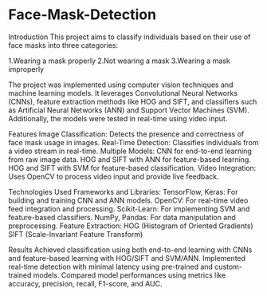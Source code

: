 # Face-Mask-Detection

Introduction
This project aims to classify individuals based on their use of face masks into three categories:

1.Wearing a mask properly
2.Not wearing a mask
3.Wearing a mask improperly

The project was implemented using computer vision techniques and machine learning models. It leverages Convolutional Neural Networks (CNNs), feature extraction methods like HOG and SIFT, and classifiers such as Artificial Neural Networks (ANN) and Support Vector Machines (SVM). Additionally, the models were tested in real-time using video input.

Features
Image Classification: Detects the presence and correctness of face mask usage in images.
Real-Time Detection: Classifies individuals from a video stream in real-time.
Multiple Models:
CNN for end-to-end learning from raw image data.
HOG and SIFT with ANN for feature-based learning.
HOG and SIFT with SVM for feature-based classification.
Video Integration: Uses OpenCV to process video input and provide live feedback.

Technologies Used
Frameworks and Libraries:
TensorFlow, Keras: For building and training CNN and ANN models.
OpenCV: For real-time video feed integration and processing.
Scikit-Learn: For implementing SVM and feature-based classifiers.
NumPy, Pandas: For data manipulation and preprocessing.
Feature Extraction:
HOG (Histogram of Oriented Gradients)
SIFT (Scale-Invariant Feature Transform)

Results
Achieved classification using both end-to-end learning with CNNs and feature-based learning with HOG/SIFT and SVM/ANN.
Implemented real-time detection with minimal latency using pre-trained and custom-trained models.
Compared model performances using metrics like accuracy, precision, recall, F1-score, and AUC.
